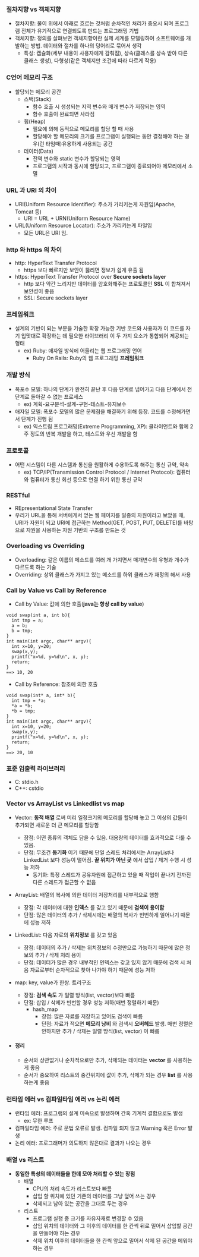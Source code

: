 ### 절차지향 vs 객체지향
  - 절차지향: 물이 위에서 아래로 흐르는 것처럼 순차적인 처리가 중요시 되며 프로그램 전체가 유기적으로 연결되도록 만드는 프로그래밍 기법
  - 객체지향: 정의를 살펴보면 객체지향이란 실제 세계를 모델링하여 소프트웨어를 개발하는 방법. 데이터와 절차를 하나의 덩어리로 묶어서 생각
    - 특성: 캡슐화(세부 내용이 사용자에게 감춰짐), 상속(클래스를 상속 받아 다른 클래스 생성), 다형성(같은 객체지만 조건에 따라 다르게 작용)

### C언어 메모리 구조
  - 할당되는 메모리 공간
    - 스택(Stack)
      - 함수 호출 시 생성되는 지역 변수와 매개 변수가 저장되는 영역
      - 함수 호출이 완료되면 사라짐
    - 힙(Heap)
      - 필요에 의해 동적으로 메모리를 할당 할 때 사용
      - 할당해야 할 메모리의 크기를 프로그램이 실행되는 동안 결정해야 하는 경우(런 타임때)유용하게 사용되는 공간
    - 데이터(Data)
      - 전역 변수와 static 변수가 할당되는 영역
      -  프로그램의 시작과 동시에 할당되고, 프로그램이 종료되어야 메모리에서 소멸
### URL 과 URI 의 차이
  - URI(Uniform Resource Identifier): 주소가 가리키는게 자원임(Apache, Tomcat 등)
    - URI = URL + URN(Uniform Resource Name)
  - URL(Uniform Resource Locator): 주소가 가리키는게 파일임
    - 모든 URL은 URI 임.

### http 와 https 의 차이
   - http: HyperText Transfer Protocol
     - https 보다 빠르지만 보안이 뚫리면 정보가 쉽게 유출 됨
   - https: HyperText Transfer Protocol over **Secure sockets layer**
     - http 보다 약간 느리지만 데이터를 암호화해주는 프로토콜인 **SSL** 이 합쳐져서 보안성이 좋음
     - SSL: Secure sockets layer

### 프레임워크
   - 설계의 기반이 되는 부분을 기술한  확장 가능한 기반 코드와 사용자가 이 코드를 자기 입맛대로 확장하는 데 필요한 라이브러리 이 두 가지 요소가 통합되어 제공되는 형태
      - ex) Ruby: 애자일 방식에 어울리는 웹 프로그래밍 언어
         - Ruby On Rails: Ruby의 웹 프로그래밍 **프레임워크**

### 개발 방식
   - 폭포수 모델: 하나의 단계가 완전히 끝난 후 다음 단계로 넘어가고 다음 단계에서 전 단계로 돌아갈 수 없는 프로세스
      - ex) 계획-요구분석-설계-구현-테스트-유지보수
   - 애자일 모델: 폭포수 모델의 많은 문제점을 해결하기 위해 등장. 코드를 수정해가면서 단계가 진행 됨
      - ex) 익스트림 프로그래밍(Extreme Programming, XP): 클라이언트와 함께 2주 정도의 반복 개발을 하고, 테스트와 우선 개발을 함

### 프로토콜
   - 어떤 시스템이 다른 시스템과 통신을 원활하게 수용하도록 해주는 통신 규약, 약속
      - ex) TCP/IP(Transmission Control Protocol / Internet Protocol): 컴퓨터와 컴퓨터가 통신 회선 등으로 연결 하기 위한 통신 규약

### RESTful
   - REpresentational State Transfer
   - 우리가 URL을 통해 서버에게서 얻는 웹 페이지를 일종의 자원이라고 보았을 때, URI가 자원이 되고 URI에 접근하는 Method(GET, POST, PUT, DELETE)를 바탕으로 자원을 사용하는 자원 기반의 구조를 만드는 것

### Overloading vs Overriding
   - Overloading: 같은 이름의 메소드를 여러 개 가지면서 매개변수의 유형과 개수가 다르도록 하는 기술
   - Overriding: 상위 클래스가 가지고 있는 메소드를 하위 클래스가 재정의 해서 사용

### Call by Value vs Call by Reference
   - Call by Value: 값에 의한 호출(**java는 항상 call by value**)
```
void swap(int a, int b){
  int tmp = a;
  a = b;
  b = tmp;
}
int main(int argc, char** argv){
  int x=10, y=20;
  swap(x,y);
  printf("x=%d, y=%d\n", x, y);
  return;
}
==> 10, 20
```
   - Call by Reference: 참조에 의한 호출
```
void swap(int* a, int* b){
  int tmp = *a;
  *a = *b;
  *b = tmp;
}
int main(int argc, char** argv){
  int x=10, y=20;
  swap(x,y);
  printf("x=%d, y=%d\n", x, y);
  return;
}
==> 20, 10
```

### 표준 입출력 라이브러리
   - C: stdio.h
   - C++: cstdio

### Vector vs ArrayList vs Linkedlist vs map
   - Vector: **동적 배열** 로써 미리 일정크기의 메모리를 할당해 놓고 그 이상의 값들이 추가되면 새로운 더 큰 메모리를 할당함
      - 장점: 어떤 종류의 객체도 담을 수 있음. 대용량의 데이터를 효과적으로 다룰 수 있음.
      - 단점: 무조건 **동기화** 이기 때문에 단일 스레드 처리에서는 ArrayList나 LinkedList 보다 성능이 떨어짐. **끝 위치가 아닌 곳** 에서 삽입 / 제거 수행 시 성능 저하
         - 동기화: 특정 스레드가 공유자원에 접근하고 있을 때 작업이 끝나기 전까진 다른 스레드가 접근할 수 없음

   - ArrayList: 배열의 복사에 의한 데이터 저장처리를 내부적으로 행함
      - 장점: 각 데이터에 대한 **인덱스** 를 갖고 있기 때문에 **검색이 용이함**
      - 단점: 많은 데이터의 추가 / 삭제시에는 배열의 복사가 빈번하게 일어나기 때문에 성능 저하

   - LinkedList: 다음 자료의 **위치정보** 를 갖고 있음
      - 장점: 데이터의 추가 / 삭제는 위치정보의 수정만으로 가능하기 때문에 많은 정보의 추가 / 삭제 처리 용이
      - 단점: 데이터가 많은 경우 내부적인 인덱스는 갖고 있지 않기 때문에 검색 시 처음 자료로부터 순차적으로 찾아 나가야 하기 때문에 성능 저하

   - map: key, value가 한쌍. 트리구조
      - 장점: **검색 속도** 가 일렬 방식(list, vector)보다 빠름
      - 단점: 삽입 / 삭제가 빈번할 경우 성능 저하(매번 정렬하기 때문)
         - hash_map
            - 장점: 많은 자료를 저장하고 있어도 검색이 빠름
            - 단점: 자료가 적으면 **메모리 낭비** 와 검색시 **오버헤드** 발생. 매번 정렬은 안하지만 추가 / 삭제는 일렬 방식(list, vector) 이 빠름

   - #### **정리**
      - 순서와 상관없거나 순차적으로만 추가, 삭제되는 데이터는 **vector** 를 사용하는게 좋음
      - 순서가 중요하여 리스트의 중간위치에 값이 추가, 삭제가 되는 경우 **list** 를 사용하는게 좋음

### 런타임 에러 vs 컴파일타임 에러 vs 논리 에러
  - 런타임 에러: 프로그램의 설계 미숙으로 발생하며 간혹 기계적 결함으로도 발생
    - ex: 무한 루프
  - 컴파일타임 에러: 주로 문법 오류로 발생. 컴파일 되지 않고 Warning 혹은 Error 발생
  - 논리 에러: 프로그래머가 의도하지 않은대로 결과가 나오는 경우

### 배열 vs 리스트
  - **동일한 특성의 데이터들을 한데 모아 처리할 수 있는 장점**
    - 배열
      - CPU의 처리 속도가 리스트보다 빠름
      - 삽입 할 위치에 있던 기존의 데이터를 그냥 덮어 쓰는 경우
      - 삭제되고 남아 있는 공간을 그대로 두는 경우
    - 리스트
      - 프로그램 실행 중 크기를 자유자재로 변경할 수 있음
      - 삽입 위치의 데이터와 그 이후의 데이터를 한 칸씩 뒤로 밀어서 삽입할 공간을 만들어야 하는 경우
      - 삭제 위치 이후의 데이터들을 한 칸씩 앞으로 밀어서 삭제 된 공간을 메워야 하는 경우
